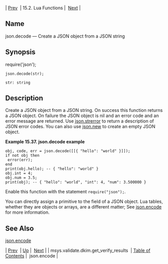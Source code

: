 | [Prev](lua.ref.msys.validate.dkim.get_verify_results)  | 15.2. Lua Functions |  [Next](lua.ref.json.encode.php) |

<a name="lua.ref.json.decode"></a>
## Name

json.decode — Create a JSON object from a JSON string

<a name="idp25203808"></a>
## Synopsis

require('json');

`json.decode(str);`

`str: string`<a name="idp25206896"></a>
## Description

Create a JSON object from a JSON string. On success this function returns a JSON object. On failure the JSON object is nil and an error code and an error message are returned. Use [json.strerror](lua.ref.json.strerror "json.strerror") to return a description of JSON error codes. You can also use [json.new](lua.ref.json.new.php "json.new") to create an empty JSON object.

<a name="lua.ref.json.decode.example"></a>

**Example 15.37. json.decode example**

```
obj, code, err = json.decode([[{ "hello": "world" }]]);
if not obj then
 error(err);
end
print(obj.hello); -- { "hello": "world" }
obj.int = 4;
obj.num = 3.5;
print(obj); -- { "hello": "world", "int": 4, "num": 3.500000 }
```

Enable this function with the statement `require("json");`.

You can directly assign a primitive to the field of a JSON object. Lua tables, whether they are objects or arrays, are a different matter; See [json.encode](lua.ref.json.encode "json.encode") for more information.

<a name="idp25214432"></a>
## See Also

[json.encode](lua.ref.json.encode "json.encode")

| [Prev](lua.ref.msys.validate.dkim.get_verify_results)  | [Up](lua.function.details.php) |  [Next](lua.ref.json.encode.php) |
| msys.validate.dkim.get_verify_results  | [Table of Contents](index) |  json.encode |
